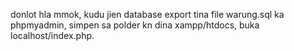 donlot hla mmok,
kudu jien database export tina file warung.sql ka phpmyadmin,
simpen sa polder kn dina xampp/htdocs,
buka localhost/index.php.
